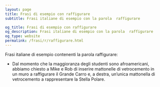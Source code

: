```yaml
---
layout: page
title: Frasi di esempio con raffigurare 
subtitle: Frasi italiane di esempio con la parola  raffigurare

og_title: Frasi di esempio con raffigurare 
og_description: Frasi italiane di esempio con la parola  raffigurare
og_type: website
permalink: /frasi/r/raffigurare.html
---
```


Frasi italiane di esempio contenenti la parola raffigurare:


- Dal momento che la maggioranza degli studenti sono afroamericani, abbiamo chiesto a Mike e Rob di inserire mattonelle di vetrocemento in un muro a raffigurare il Grande Carro e, a destra, un’unica mattonella di vetrocemento a rappresentare la Stella Polare.
